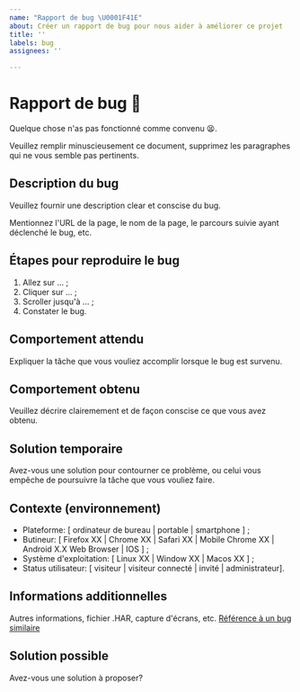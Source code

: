 ```yaml
---
name: "Rapport de bug \U0001F41E"
about: Créer un rapport de bug pour nous aider à améliorer ce projet
title: ''
labels: bug
assignees: ''

---
```


# Rapport de bug 🐞

Quelque chose n'as pas fonctionné comme convenu 😫.

Veuillez remplir minuscieusement ce document, supprimez les paragraphes qui ne vous semble pas pertinents.

## Description du bug

Veuillez fournir une description clear et conscise du bug.

Mentionnez l'URL de la page, le nom de la page, le parcours suivie ayant déclenché le bug, etc.

## Étapes pour reproduire le bug

 1. Allez sur … ;
 2. Cliquer sur … ;
 3. Scroller jusqu'à … ;
 4. Constater le bug.

## Comportement attendu

Expliquer la tâche que vous vouliez accomplir lorsque le bug est survenu.

## Comportement obtenu

Veuillez décrire clairemement et de façon conscise ce que vous avez obtenu.

## Solution temporaire

Avez-vous une solution pour contourner ce problème, ou celui vous empêche de poursuivre la tâche que vous vouliez faire.

## Contexte (environnement)

 - Plateforme: [ ordinateur de bureau | portable | smartphone ] ;
 - Butineur: [ Firefox XX | Chrome XX | Safari XX | Mobile Chrome XX | Android X.X Web Browser | IOS ] ;
 - Système d'exploitation: [ Linux XX | Window XX | Macos XX ] ;
 - Status utilisateur: [ visiteur | visiteur connecté | invité | administrateur].

## Informations additionnelles

Autres informations, fichier .HAR, capture d'écrans, etc. [Référence à un bug similaire](https://help.github.com/en/github/writing-on-github/autolinked-references-and-urls)

## Solution possible

Avez-vous une solution à proposer?
